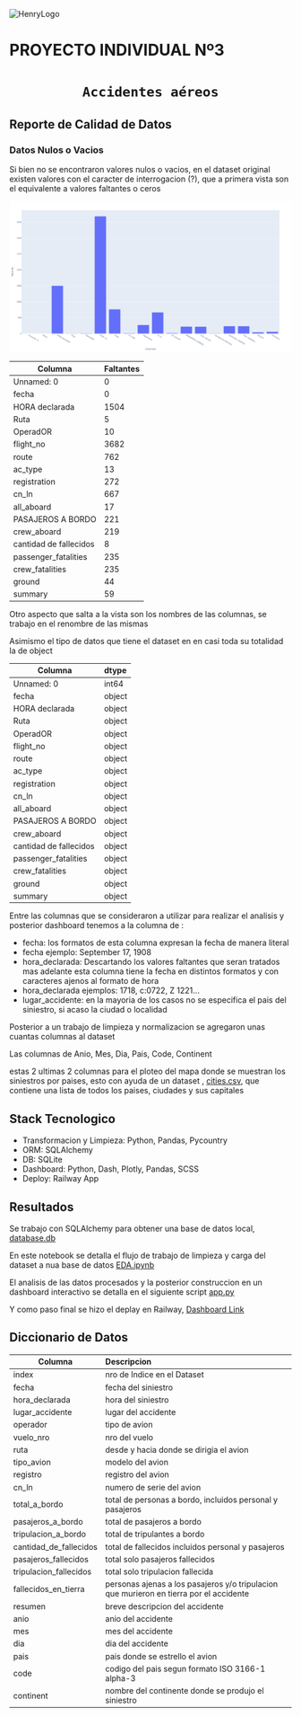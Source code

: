 ![HenryLogo](https://d31uz8lwfmyn8g.cloudfront.net/Assets/logo-henry-white-lg.png)

# **PROYECTO INDIVIDUAL Nº3**

# <h1 align="center">**`Accidentes aéreos`**</h1>

## Reporte de Calidad de Datos

### Datos Nulos o Vacios

Si bien no se encontraron valores nulos o vacios, en el dataset original existen valores con el caracter de interrogacion (?), que a primera vista son el equivalente a valores faltantes o ceros

![faltantes](./assets/faltantes.png)

| Columna | Faltantes |
|---------|:----------|
| Unnamed: 0 | 0 |
| fecha | 0 |
| HORA declarada | 1504 |
| Ruta | 5 |
| OperadOR | 10 |
| flight_no | 3682 |
| route | 762 |
| ac_type | 13 |
| registration | 272 |
| cn_ln | 667 |
| all_aboard | 17 |
| PASAJEROS A BORDO | 221 |
| crew_aboard | 219 |
| cantidad de fallecidos | 8 |
| passenger_fatalities | 235 |
| crew_fatalities | 235 |
| ground | 44 |
| summary | 59 |

Otro aspecto que salta a la vista son los nombres de las columnas, se trabajo en el renombre de las mismas

Asimismo el tipo de datos que tiene el dataset en en casi toda su totalidad la de object

| Columna | dtype |
|---------|:----------|
| Unnamed: 0 | int64 |
| fecha | object |
| HORA declarada | object |
| Ruta | object |
| OperadOR | object |
| flight_no | object |
| route | object |
| ac_type | object |
| registration | object |
| cn_ln | object |
| all_aboard | object |
| PASAJEROS A BORDO | object |
| crew_aboard | object |
| cantidad de fallecidos | object |
| passenger_fatalities | object |
| crew_fatalities | object |
| ground | object |
| summary | object |

Entre las columnas que se consideraron a utilizar para realizar el analisis y posterior dashboard tenemos a la columna de :
- fecha: los formatos de esta columna expresan la fecha de manera literal
- fecha ejemplo: September 17, 1908
- hora_declarada: Descartando los valores faltantes que seran tratados mas adelante esta columna tiene la fecha en distintos formatos y con caracteres ajenos al formato de hora
- hora_declarada ejemplos: 1718, c:0722, Z 1221...
- lugar_accidente: en la mayoria de los casos no se especifica el pais del siniestro, si acaso la ciudad o localidad

Posterior a un trabajo de limpieza y normalizacion se agregaron unas cuantas columnas al dataset

Las columnas de Anio, Mes, Dia, Pais, Code, Continent

estas 2 ultimas 2 columnas para el ploteo del mapa donde se muestran los siniestros por paises, esto con ayuda de un dataset , [cities.csv](https://github.com/khorneflakes-dev/PI-03-Data-Viz/blob/main/cities.csv), que contiene una lista de todos los paises, ciudades y sus capitales

## Stack Tecnologico

- Transformacion y Limpieza: Python, Pandas, Pycountry
- ORM: SQLAlchemy
- DB: SQLite
- Dashboard: Python, Dash, Plotly, Pandas, SCSS
- Deploy: Railway App

## Resultados

Se trabajo con SQLAlchemy para obtener una base de datos local, [database.db](https://github.com/khorneflakes-dev/PI-03-Data-Viz/blob/main/data_viz.db)

En este notebook se detalla el flujo de trabajo de limpieza y carga del dataset a nua base de datos [EDA.ipynb](https://github.com/khorneflakes-dev/PI-03-Data-Viz/blob/main/EDA.ipynb)

El analisis de las datos procesados y la posterior construccion en un dashboard interactivo se detalla en el siguiente script [app.py](https://github.com/khorneflakes-dev/PI-03-Data-Viz/blob/main/app.py)

Y como paso final se hizo el deplay en Railway, [Dashboard Link](https://icao-dashboard.up.railway.app)

## Diccionario de Datos

| Columna | Descripcion |
|---------|:------------|
| index | nro de Indice en el Dataset |
| fecha | fecha del siniestro |
| hora_declarada | hora del siniestro |
| lugar_accidente | lugar del accidente |
| operador | tipo de avion |
| vuelo_nro | nro del vuelo |
| ruta | desde y hacia donde se dirigia el avion |
| tipo_avion | modelo del avion |
| registro | registro del avion |
| cn_ln | numero de serie del avion |
| total_a_bordo | total de personas a bordo, incluidos personal y pasajeros |
| pasajeros_a_bordo | total de pasajeros a bordo |
| tripulacion_a_bordo | total de tripulantes a bordo |
| cantidad_de_fallecidos | total de fallecidos incluidos personal y pasajeros |
| pasajeros_fallecidos | total solo pasajeros fallecidos |
| tripulacion_fallecidos | total solo tripulacion fallecida |
| fallecidos_en_tierra | personas ajenas a los pasajeros y/o tripulacion que murieron en tierra por el accidente |
| resumen | breve descripcion del accidente |
| anio | anio del accidente |
| mes | mes del accidente |
| dia | dia del accidente |
| pais | pais donde se estrello el avion |
| code | codigo del pais segun formato ISO 3166-1 alpha-3 |
| continent | nombre del continente donde se produjo el siniestro |

